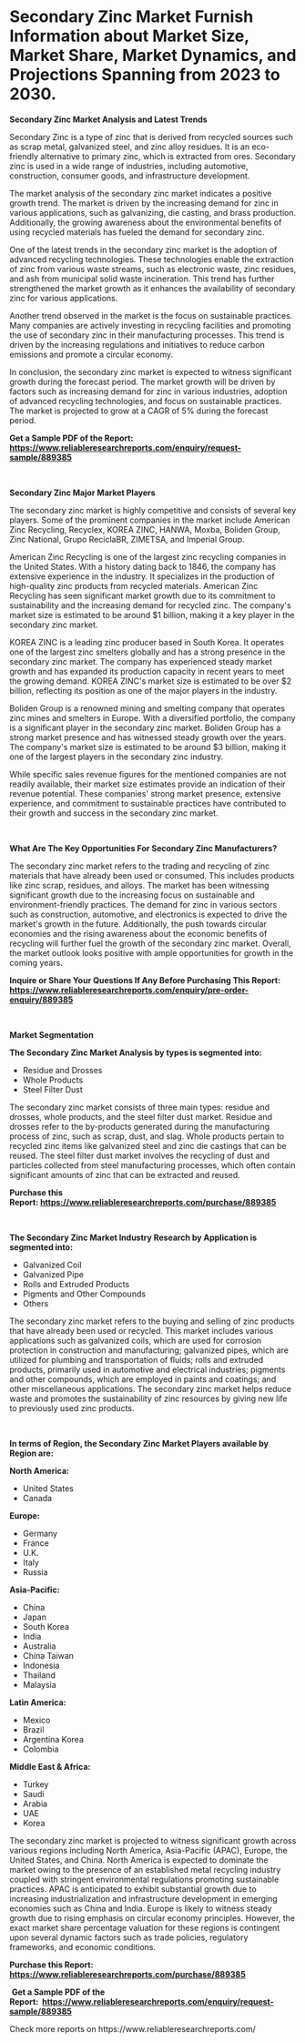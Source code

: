 <p><h1>Secondary Zinc Market Furnish Information about Market Size, Market Share, Market Dynamics, and Projections Spanning from 2023 to 2030.</h1></p><p><strong>Secondary Zinc Market Analysis and Latest Trends</strong></p>
<p><p>Secondary Zinc is a type of zinc that is derived from recycled sources such as scrap metal, galvanized steel, and zinc alloy residues. It is an eco-friendly alternative to primary zinc, which is extracted from ores. Secondary zinc is used in a wide range of industries, including automotive, construction, consumer goods, and infrastructure development.</p><p>The market analysis of the secondary zinc market indicates a positive growth trend. The market is driven by the increasing demand for zinc in various applications, such as galvanizing, die casting, and brass production. Additionally, the growing awareness about the environmental benefits of using recycled materials has fueled the demand for secondary zinc.</p><p>One of the latest trends in the secondary zinc market is the adoption of advanced recycling technologies. These technologies enable the extraction of zinc from various waste streams, such as electronic waste, zinc residues, and ash from municipal solid waste incineration. This trend has further strengthened the market growth as it enhances the availability of secondary zinc for various applications.</p><p>Another trend observed in the market is the focus on sustainable practices. Many companies are actively investing in recycling facilities and promoting the use of secondary zinc in their manufacturing processes. This trend is driven by the increasing regulations and initiatives to reduce carbon emissions and promote a circular economy.</p><p>In conclusion, the secondary zinc market is expected to witness significant growth during the forecast period. The market growth will be driven by factors such as increasing demand for zinc in various industries, adoption of advanced recycling technologies, and focus on sustainable practices. The market is projected to grow at a CAGR of 5% during the forecast period.</p></p>
<p><strong>Get a Sample PDF of the Report:&nbsp; <a href="https://www.reliableresearchreports.com/enquiry/request-sample/889385">https://www.reliableresearchreports.com/enquiry/request-sample/889385</a></strong></p>
<p>&nbsp;</p>
<p><strong>Secondary Zinc Major Market Players</strong></p>
<p><p>The secondary zinc market is highly competitive and consists of several key players. Some of the prominent companies in the market include American Zinc Recycling, Recyclex, KOREA ZINC, HANWA, Moxba, Boliden Group, Zinc National, Grupo ReciclaBR, ZIMETSA, and Imperial Group.</p><p>American Zinc Recycling is one of the largest zinc recycling companies in the United States. With a history dating back to 1846, the company has extensive experience in the industry. It specializes in the production of high-quality zinc products from recycled materials. American Zinc Recycling has seen significant market growth due to its commitment to sustainability and the increasing demand for recycled zinc. The company's market size is estimated to be around $1 billion, making it a key player in the secondary zinc market.</p><p>KOREA ZINC is a leading zinc producer based in South Korea. It operates one of the largest zinc smelters globally and has a strong presence in the secondary zinc market. The company has experienced steady market growth and has expanded its production capacity in recent years to meet the growing demand. KOREA ZINC's market size is estimated to be over $2 billion, reflecting its position as one of the major players in the industry.</p><p>Boliden Group is a renowned mining and smelting company that operates zinc mines and smelters in Europe. With a diversified portfolio, the company is a significant player in the secondary zinc market. Boliden Group has a strong market presence and has witnessed steady growth over the years. The company's market size is estimated to be around $3 billion, making it one of the largest players in the secondary zinc industry.</p><p>While specific sales revenue figures for the mentioned companies are not readily available, their market size estimates provide an indication of their revenue potential. These companies' strong market presence, extensive experience, and commitment to sustainable practices have contributed to their growth and success in the secondary zinc market.</p></p>
<p>&nbsp;</p>
<p><strong>What Are The Key Opportunities For Secondary Zinc Manufacturers?</strong></p>
<p><p>The secondary zinc market refers to the trading and recycling of zinc materials that have already been used or consumed. This includes products like zinc scrap, residues, and alloys. The market has been witnessing significant growth due to the increasing focus on sustainable and environment-friendly practices. The demand for zinc in various sectors such as construction, automotive, and electronics is expected to drive the market's growth in the future. Additionally, the push towards circular economies and the rising awareness about the economic benefits of recycling will further fuel the growth of the secondary zinc market. Overall, the market outlook looks positive with ample opportunities for growth in the coming years.</p></p>
<p><strong>Inquire or Share Your Questions If Any Before Purchasing This Report: <a href="https://www.reliableresearchreports.com/enquiry/pre-order-enquiry/889385">https://www.reliableresearchreports.com/enquiry/pre-order-enquiry/889385</a></strong></p>
<p>&nbsp;</p>
<p><strong>Market Segmentation</strong></p>
<p><strong>The Secondary Zinc Market Analysis by types is segmented into:</strong></p>
<p><ul><li>Residue and Drosses</li><li>Whole Products</li><li>Steel Filter Dust</li></ul></p>
<p><p>The secondary zinc market consists of three main types: residue and drosses, whole products, and the steel filter dust market. Residue and drosses refer to the by-products generated during the manufacturing process of zinc, such as scrap, dust, and slag. Whole products pertain to recycled zinc items like galvanized steel and zinc die castings that can be reused. The steel filter dust market involves the recycling of dust and particles collected from steel manufacturing processes, which often contain significant amounts of zinc that can be extracted and reused.</p></p>
<p><strong>Purchase this Report:&nbsp;<a href="https://www.reliableresearchreports.com/purchase/889385">https://www.reliableresearchreports.com/purchase/889385</a></strong></p>
<p>&nbsp;</p>
<p><strong>The Secondary Zinc Market Industry Research by Application is segmented into:</strong></p>
<p><ul><li>Galvanized Coil</li><li>Galvanized Pipe</li><li>Rolls and Extruded Products</li><li>Pigments and Other Compounds</li><li>Others</li></ul></p>
<p><p>The secondary zinc market refers to the buying and selling of zinc products that have already been used or recycled. This market includes various applications such as galvanized coils, which are used for corrosion protection in construction and manufacturing; galvanized pipes, which are utilized for plumbing and transportation of fluids; rolls and extruded products, primarily used in automotive and electrical industries; pigments and other compounds, which are employed in paints and coatings; and other miscellaneous applications. The secondary zinc market helps reduce waste and promotes the sustainability of zinc resources by giving new life to previously used zinc products.</p></p>
<p>&nbsp;</p>
<p><strong>In terms of Region, the Secondary Zinc Market Players available by Region are:</strong></p>
<p>
    <p> <strong> North America: </strong>
        <ul>
            <li>United States</li>
            <li>Canada</li>
        </ul>
        </p> 
    <p> <strong> Europe: </strong>
        <ul>
            <li>Germany</li>
            <li>France</li>
            <li>U.K.</li>
            <li>Italy</li>
            <li>Russia</li>
        </ul>
        </p> 
    <p> <strong> Asia-Pacific: </strong>
        <ul>
            <li>China</li>
            <li>Japan</li>
            <li>South Korea</li>
            <li>India</li>
            <li>Australia</li>
            <li>China Taiwan</li>
            <li>Indonesia</li>
            <li>Thailand</li>
            <li>Malaysia</li>
        </ul>
        </p> 
    <p> <strong> Latin America: </strong>
        <ul>
            <li>Mexico</li>
            <li>Brazil</li>
            <li>Argentina Korea</li>
            <li>Colombia</li>
        </ul>
        </p> 
    <p> <strong> Middle East & Africa: </strong>
        <ul>
            <li>Turkey</li>
            <li>Saudi</li>
            <li>Arabia</li>
            <li>UAE</li>
            <li>Korea</li>
        </ul>
    </p>
    </p>
<p><p>The secondary zinc market is projected to witness significant growth across various regions including North America, Asia-Pacific (APAC), Europe, the United States, and China. North America is expected to dominate the market owing to the presence of an established metal recycling industry coupled with stringent environmental regulations promoting sustainable practices. APAC is anticipated to exhibit substantial growth due to increasing industrialization and infrastructure development in emerging economies such as China and India. Europe is likely to witness steady growth due to rising emphasis on circular economy principles. However, the exact market share percentage valuation for these regions is contingent upon several dynamic factors such as trade policies, regulatory frameworks, and economic conditions.</p></p>
<p><strong>Purchase this Report: <a href="https://www.reliableresearchreports.com/purchase/889385">https://www.reliableresearchreports.com/purchase/889385</a></strong></p>
<p>&nbsp;<strong>Get a Sample PDF of the Report:&nbsp;&nbsp;<a href="https://www.reliableresearchreports.com/enquiry/request-sample/889385">https://www.reliableresearchreports.com/enquiry/request-sample/889385</a></strong></p>
<p><strong></strong></p>
<p>Check more reports on https://www.reliableresearchreports.com/</p>